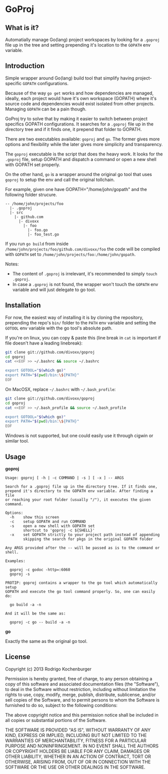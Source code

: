 GoProj
======

What is it?
-----------

Automatially manage Go(lang) project workspaces by looking for a `.goproj` file up in the tree and setting
prepending it's location to the `GOPATH` env variable.

Introduction
------------

Simple wrapper around Go(lang) build tool that simplify having project-specific `GOPATH` configurations.

Because of the way `go get` works and how dependencies are managed, ideally, each project would have it's 
own workspace (GOPATH) where it's source code and dependencies would exist isolated from other projects.
Managing `GOPATH` can be a pain though.

GoProj try to solve that by making it easier to switch between project specifics GOPATH configurations. It
searches for a `.goproj` file up in the directory tree and if it finds one, it prepend that folder to GOPATH.

There are two executables available: `goproj` and `go`. The former gives more options and flexibility while
the later gives more simplicity and transparency.

The `goproj` executable is the script that does the heavy work. It looks for the `.goproj` file, setup GOPATH
and dispatch a command or open a new shell with GOPATH set properly.

On the other hand, `go` is a wrapper around the original go tool that uses `goproj` to setup the env and call
the original tollchain.

For example, given one have GOPATH="/home/john/gopath" and the following folder strucure.

```
-- /home/john/projects/foo
  |- .goproj
  |- src
    |- github.com
      |- divoxx
        |- foo
          |- foo.go
          |- foo_test.go
```

If you run `go build` from inside `/home/john/projects/foo/github.com/divoxx/foo` the code will be compiled with
`GOPATH` set to `/home/john/projects/foo:/home/john/gopath`.

Notes:

  * The content of `.goproj` is irrelevant, it's recommended to simply `touch .goproj`.
  * In case a `.goproj` is not found, the wrapper won't touch the `GOPATH` env variable and will just delegate to go tool.

Installation
------------

For now, the easiest way of installing it is by cloning the repository, prepending the repo's `bin/` folder to 
the `PATH` env variable and setting the `GOTOOL` env variable with the go tool's absolute path.

If you're on linux, you can copy & paste this (line break in `cat` is important if file doesn't have a leading linebreak):

```bash
git clone git://github.com/divoxx/goproj
cd goproj
cat <<EOF >> ~/.bashrc && source ~/.bashrc

export GOTOOL="$(which go)"
export PATH="$(pwd)/bin:\${PATH}"
EOF
```

On MacOSX, replace `~/.bashrc` with `~/.bash_profile`:

```bash
git clone git://github.com/divoxx/goproj
cd goproj
cat <<EOF >> ~/.bash_profile && source ~/.bash_profile

export GOTOOL="$(which go)"
export PATH="$(pwd)/bin:\${PATH}"
EOF
```

Windows is not supported, but one could easily use it through cigwin or similar tool.

Usage
-----

**goproj**

```
Usage: goproj [ -h | -c COMMAND | -s ] [ -x ] -- ARGS

Search for a .goproj file up in the directory tree. If it finds one,
prepend it's directory to the GOPATH env variable. After finding a file
or reaching your root folder (usually "/"), it executes the given command.

Options:
  -h    show this screen
  -c    setup GOPATH and run COMMAND
  -s    open a new shell with GOPATH set
        shortcut to 'goproj -c ${SHELL}'
  -x    set GOPATH strictly to your project path instead of appending
        skipping the search for pkgs in the original GOPATH folder

Any ARGS provided after the -- will be passed as is to the command or shell.

Examples:

  goproj -c godoc -http=:6060
  goproj -s

PROTIP: goproj contains a wrapper to the go tool which automatically setup
GOPATH and execute the go tool command properly. So, one can easily do:

  go build -a -n

And it will be the same as:

  goproj -c go -- build -a -n
```

**go**

Exactly the same as the original go tool.

License
-------

Copyright (c) 2013 Rodrigo Kochenburger <divoxx at gmail dot com>

Permission is hereby granted, free of charge, to any person obtaining a copy of this software and associated documentation files (the "Software"), to deal in the Software without restriction, including without limitation the rights to use, copy, modify, merge, publish, distribute, sublicense, and/or sell copies of the Software, and to permit persons to whom the Software is furnished to do so, subject to the following conditions:

The above copyright notice and this permission notice shall be included in all copies or substantial portions of the Software.

THE SOFTWARE IS PROVIDED "AS IS", WITHOUT WARRANTY OF ANY KIND, EXPRESS OR IMPLIED, INCLUDING BUT NOT LIMITED TO THE WARRANTIES OF MERCHANTABILITY, FITNESS FOR A PARTICULAR PURPOSE AND NONINFRINGEMENT. IN NO EVENT SHALL THE AUTHORS OR COPYRIGHT HOLDERS BE LIABLE FOR ANY CLAIM, DAMAGES OR OTHER LIABILITY, WHETHER IN AN ACTION OF CONTRACT, TORT OR OTHERWISE, ARISING FROM, OUT OF OR IN CONNECTION WITH THE SOFTWARE OR THE USE OR OTHER DEALINGS IN THE SOFTWARE.
